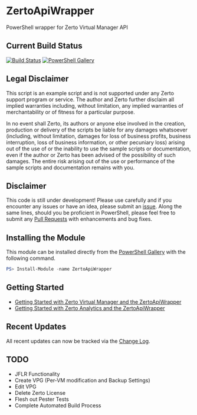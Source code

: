 # ZertoApiWrapper

PowerShell wrapper for Zerto Virtual Manager API

## Current Build Status

[![Build Status](https://dev.azure.com/ZertoPublic/ZertoApiWrapper/_apis/build/status/ZertoPublic.ZertoApiWrapper?branchName=master)](https://dev.azure.com/ZertoPublic/ZertoApiWrapper/_build/latest?definitionId=1&branchName=master)
[![PowerShell Gallery](https://img.shields.io/powershellgallery/dt/ZertoApiWrapper?label=PowerShell%20Gallery%20Downloads)](https://www.powershellgallery.com/packages/ZertoApiWrapper)

## Legal Disclaimer

This script is an example script and is not supported under any Zerto support program or service. The author and Zerto further disclaim all implied warranties including, without limitation, any implied warranties of merchantability or of fitness for a particular purpose.

In no event shall Zerto, its authors or anyone else involved in the creation, production or delivery of the scripts be liable for any damages whatsoever (including, without limitation, damages for loss of business profits, business interruption, loss of business information, or other pecuniary loss) arising out of the use of or the inability to use the sample scripts or documentation, even if the author or Zerto has been advised of the possibility of such damages. The entire risk arising out of the use or performance of the sample scripts and documentation remains with you.

## Disclaimer

This code is still under development! Please use carefully and if you encounter any issues or have an idea, please submit an [issue](https://github.com/ZertoPublic/ZertoApiWrapper/issues). Along the same lines, should you be proficient in PowerShell, please feel free to submit any [Pull Requests](https://github.com/ZertoPublic/ZertoApiWrapper/pulls) with enhancements and bug fixes.

## Installing the Module

This module can be installed directly from the [PowerShell Gallery](https://www.powershellgallery.com/packages/ZertoApiWrapper) with the following command.

```PowerShell
PS> Install-Module -name ZertoApiWrapper
```

## Getting Started

* [Getting Started with Zerto Virtual Manager and the ZertoApiWrapper](https://github.com/ZertoPublic/ZertoApiWrapper/wiki/Getting-Stated-with-Zerto-Virtual-Manager)
* [Getting Started with Zerto Analytics and the ZertoApiWrapper](https://github.com/ZertoPublic/ZertoApiWrapper/wiki/Getting-Started-with-Zerto-Analytics)

## Recent Updates

All recent updates can now be tracked via the [Change Log](https://github.com/ZertoPublic/ZertoApiWrapper/blob/master/CHANGELOG.md).

## TODO

* JFLR Functionality
* Create VPG (Per-VM modification and Backup Settings)
* Edit VPG
* Delete Zerto License
* Flesh out Pester Tests
* Complete Automated Build Process
